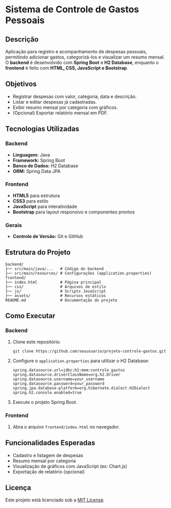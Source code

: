 # Sistema de Controle de Gastos Pessoais

## Descrição
Aplicação para registro e acompanhamento de despesas pessoais, permitindo adicionar gastos, categorizá-los e visualizar um resumo mensal.  
O **backend** é desenvolvido com **Spring Boot** e **H2 Database**, enquanto o **frontend** é feito com **HTML, CSS, JavaScript e Bootstrap**.

## Objetivos
- Registrar despesas com valor, categoria, data e descrição.
- Listar e editar despesas já cadastradas.
- Exibir resumo mensal por categoria com gráficos.
- (Opcional) Exportar relatório mensal em PDF.

## Tecnologias Utilizadas
### Backend
- **Linguagem:** Java
- **Framework:** Spring Boot
- **Banco de Dados:** H2 Database
- **ORM:** Spring Data JPA

### Frontend
- **HTML5** para estrutura
- **CSS3** para estilo
- **JavaScript** para interatividade
- **Bootstrap** para layout responsivo e componentes prontos

### Gerais
- **Controle de Versão:** Git e GitHub

## Estrutura do Projeto
```
backend/
├── src/main/java/...   # Código do backend
├── src/main/resources/ # Configurações (application.properties)
frontend/
├── index.html          # Página principal
├── css/                # Arquivos de estilo
├── js/                 # Scripts JavaScript
├── assets/             # Recursos estáticos
README.md               # Documentação do projeto
```

## Como Executar
### Backend
1. Clone este repositório:
   ```bash
   git clone https://github.com/seuusuario/projeto-controle-gastos.git
   ```
2. Configure o `application.properties` para utilizar o H2 Database:
   ```properties
   spring.datasource.url=jdbc:h2:mem:controle_gastos
   spring.datasource.driverClassName=org.h2.Driver
   spring.datasource.username=your_username
   spring.datasource.password=your_password
   spring.jpa.database-platform=org.hibernate.dialect.H2Dialect
   spring.h2.console.enabled=true
   ```
3. Execute o projeto Spring Boot.

### Frontend
1. Abra o arquivo `frontend/index.html` no navegador.

## Funcionalidades Esperadas
- Cadastro e listagem de despesas
- Resumo mensal por categoria
- Visualização de gráficos com JavaScript (ex: Chart.js)
- Exportação de relatório (opcional)

## Licença
Este projeto está licenciado sob a [MIT License](LICENSE).
